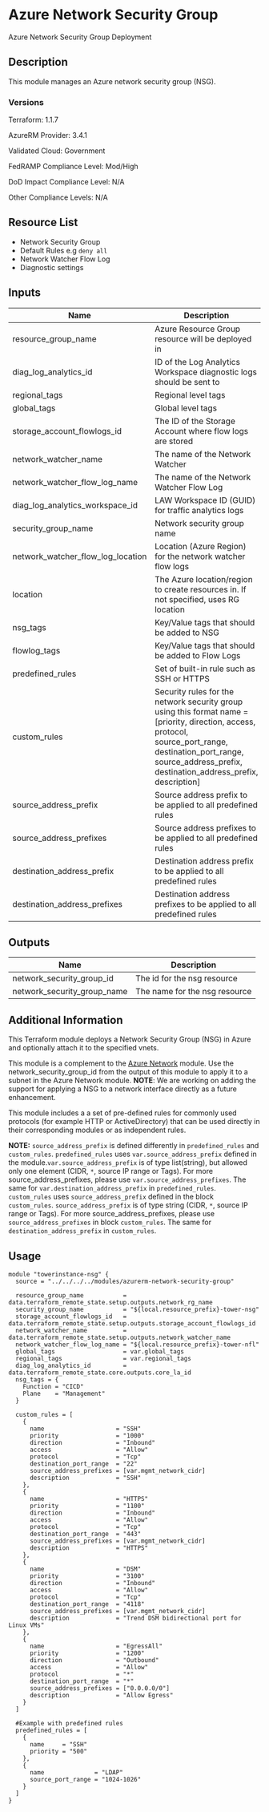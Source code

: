 # Azure Network Security Group

Azure Network Security Group Deployment

## Description

This module manages an Azure network security group (NSG).

### Versions

Terraform: 1.1.7

AzureRM Provider: 3.4.1

Validated Cloud: Government

FedRAMP Compliance Level: Mod/High

DoD Impact Compliance Level: N/A

Other Compliance Levels: N/A

## Resource List

- Network Security Group
- Default Rules e.g `deny all`
- Network Watcher Flow Log
- Diagnostic settings

## Inputs

| Name | Description | Type | Default | Required |
|------|-------------|------|---------|:-----:|
| resource_group_name | Azure Resource Group resource will be deployed in | string | N/A | yes |
| diag_log_analytics_id | ID of the Log Analytics Workspace diagnostic logs should be sent to | string | N/A | yes |
| regional_tags | Regional level tags | map(string) | {} | yes |
| global_tags | Global level tags | map(string) | {} | yes |
| storage_account_flowlogs_id | The ID of the Storage Account where flow logs are stored | string | N/A | yes |
| network_watcher_name | The name of the Network Watcher | string | N/A | yes |
| network_watcher_flow_log_name | The name of the Network Watcher Flow Log | string | N/A | yes |
| diag_log_analytics_workspace_id | LAW Workspace ID (GUID) for traffic analytics logs | string | N/A | yes |
| security_group_name | Network security group name | string | nsg | no |
| network_watcher_flow_log_location | Location (Azure Region) for the network watcher flow logs | string | usgovvirginia | no |
| location | The Azure location/region to create resources in. If not specified, uses RG location | string | "" | no |
| nsg_tags | Key/Value tags that should be added to NSG | map(string) | {} | no |
| flowlog_tags | Key/Value tags that should be added to Flow Logs | map(string) | {} | no |
| predefined_rules | Set of built-in rule such as SSH or HTTPS | list(map) | [] | no |
| custom_rules | Security rules for the network security group using this format name = [priority, direction, access, protocol, source_port_range, destination_port_range, source_address_prefix, destination_address_prefix, description] |  list(map) | [] | no |
| source_address_prefix | Source address prefix to be applied to all predefined rules | list(string) | ["*"] | no |
| source_address_prefixes | Source address prefixes to be applied to all predefined rules | list(string) | null | no |
| destination_address_prefix | Destination address prefix to be applied to all predefined rules | list(string) | ["*"] | no |
| destination_address_prefixes | Destination address prefixes to be applied to all predefined rules | list(string) | null | no |

## Outputs

| Name | Description |
|------|-------------|
| network_security_group_id | The id for the nsg resource |
| network_security_group_name | The name for the nsg resource |

## Additional Information

This Terraform module deploys a Network Security Group (NSG) in Azure and optionally attach it to the specified vnets.

This module is a complement to the [Azure Network](https://registry.terraform.io/modules/Azure/network/azurerm) module. Use the network_security_group_id from the output of this module to apply it to a subnet in the Azure Network module.
**NOTE**: We are working on adding the support for applying a NSG to a network interface directly as a future enhancement.

This module includes a a set of pre-defined rules for commonly used protocols (for example HTTP or ActiveDirectory) that can be used directly in their corresponding modules or as independent rules.

**NOTE:** `source_address_prefix` is defined differently in `predefined_rules` and `custom_rules`.
`predefined_rules` uses `var.source_address_prefix` defined in the module.`var.source_address_prefix` is of type list(string), but allowed only one element (CIDR, `*`, source IP range or Tags). For more source_address_prefixes, please use `var.source_address_prefixes`. The same for `var.destination_address_prefix` in `predefined_rules`.
`custom_rules` uses `source_address_prefix` defined in the block `custom_rules`. `source_address_prefix` is of type string (CIDR, `*`, source IP range or Tags). For more source_address_prefixes, please use `source_address_prefixes` in block `custom_rules`. The same for `destination_address_prefix` in `custom_rules`.

## Usage

```hcl
module "towerinstance-nsg" {
  source = "../../../../modules/azurerm-network-security-group"

  resource_group_name           = data.terraform_remote_state.setup.outputs.network_rg_name
  security_group_name           = "${local.resource_prefix}-tower-nsg"
  storage_account_flowlogs_id   = data.terraform_remote_state.setup.outputs.storage_account_flowlogs_id
  network_watcher_name          = data.terraform_remote_state.setup.outputs.network_watcher_name
  network_watcher_flow_log_name = "${local.resource_prefix}-tower-nfl"
  global_tags                   = var.global_tags
  regional_tags                 = var.regional_tags
  diag_log_analytics_id         = data.terraform_remote_state.core.outputs.core_la_id
  nsg_tags = {
    Function = "CICD"
    Plane    = "Management"
  }

  custom_rules = [
    {
      name                    = "SSH"
      priority                = "1000"
      direction               = "Inbound"
      access                  = "Allow"
      protocol                = "Tcp"
      destination_port_range  = "22"
      source_address_prefixes = [var.mgmt_network_cidr]
      description             = "SSH"
    },
    {
      name                    = "HTTPS"
      priority                = "1100"
      direction               = "Inbound"
      access                  = "Allow"
      protocol                = "Tcp"
      destination_port_range  = "443"
      source_address_prefixes = [var.mgmt_network_cidr]
      description             = "HTTPS"
    },
    {
      name                    = "DSM"
      priority                = "3100"
      direction               = "Inbound"
      access                  = "Allow"
      protocol                = "Tcp"
      destination_port_range  = "4118"
      source_address_prefixes = [var.mgmt_network_cidr]
      description             = "Trend DSM bidirectional port for Linux VMs"
    },
    {
      name                    = "EgressAll"
      priority                = "1200"
      direction               = "Outbound"
      access                  = "Allow"
      protocol                = "*"
      destination_port_range  = "*"
      source_address_prefixes = ["0.0.0.0/0"]
      description             = "Allow Egress"
    }
  ]

  #Example with predefined rules
  predefined_rules = [
    {
      name     = "SSH"
      priority = "500"
    },
    {
      name              = "LDAP"
      source_port_range = "1024-1026"
    }
  ]
}
```
